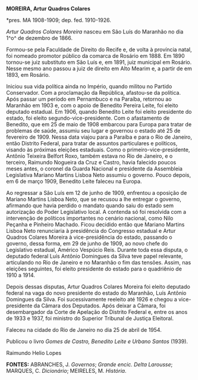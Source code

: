 **MOREIRA, Artur Quadros Colares**

\*pres. MA 1908-1909; dep. fed. 1910-1926.

*Artur Quadros Colares Moreira* nasceu em São Luís do Maranhão no dia
1^o^ de dezembro de 1866.

Formou-se pela Faculdade de Direito do Recife e, de volta à província
natal, foi nomeado promotor público da comarca de Rosário em 1888. Em
1890 tornou-se juiz substituto em São Luís e, em 1891, juiz municipal em
Rosário. Nesse mesmo ano passou a juiz de direito em Alto Mearim e, a
partir de em 1893, em Rosário.

Iniciou sua vida política ainda no Império, quando militou no Partido
Conservador. Com a proclamação da República, afastou-se da política.
Após passar um período em Pernambuco e na Paraíba, retornou ao Maranhão
em 1903 e, com o apoio de Benedito Pereira Leite, foi eleito deputado
estadual. Em 1906, quando Benedito Leite foi eleito presidente do
estado, foi eleito segundo-vice-presidente. Com o afastamento de
Benedito, que em 25 de maio de 1908 embarcou para Europa para tratar de
problemas de saúde, assumiu seu lugar e governou o estado até 25 de
fevereiro de 1909. Nessa data viajou para a Paraíba e para o Rio de
Janeiro, então Distrito Federal, para tratar de assuntos particulares e
políticos, visando às próximas eleições estaduais. Como o
primeiro-vice-presidente, Antônio Teixeira Belfort Roxo, também estava
no Rio de Janeiro, e o terceiro, Raimundo Nogueira da Cruz e Castro,
havia falecido poucos meses antes, o coronel da Guarda Nacional e
presidente da Assembleia Legislativa Mariano Martins Lisboa Neto assumiu
o governo. Pouco depois, em 6 de março 1909, Benedito Leite faleceu na
Europa.

Ao regressar a São Luís em 12 de junho de 1909, enfrentou a oposição de
Mariano Martins Lisboa Neto, que se recusou a lhe entregar o governo,
afirmando que havia perdido o mandato quando saiu do estado sem
autorização do Poder Legislativo local. A contenda só foi resolvida com
a intervenção de políticos importantes no cenário nacional, como Nilo
Peçanha e Pinheiro Machado. Ficou decidido então que Mariano Martins
Lisboa Neto renunciaria à presidência do Congresso estadual e Artur
Quadros Colares Moreira à vice-presidência do estado, passando o
governo, dessa forma, em 29 de junho de 1909, ao novo chefe do
Legislativo estadual, Américo Vespúcio Reis. Durante toda essa disputa,
o deputado federal Luís Antônio Domingues da Silva teve papel relevante,
articulando no Rio de Janeiro e no Maranhão o fim das tensões. Assim,
nas eleições seguintes, foi eleito presidente do estado para o
quadriênio de 1910 a 1914.

Depois dessas disputas, Artur Quadros Colares Moreira foi eleito
deputado federal na vaga do novo presidente do estado do Maranhão, Luís
Antônio Domingues da Silva. Foi sucessivamente reeleito até 1926 e
chegou a vice-presidente da Câmara dos Deputados. Após deixar a Câmara,
foi desembargador da Corte de Apelação do Distrito Federal e, entre os
anos de 1933 e 1937, foi ministro do Superior Tribunal de Justiça
Eleitoral.

Faleceu na cidade do Rio de Janeiro no dia 25 de abril de 1954.

Publicou o livro *Gomes de Castro, Benedito Leite e Urbano Santos*
(1939).

Raimundo Helio Lopes

**FONTES:** ABRANCHES, J. *Governos*; *Grande encic. Delta Larousse*;
MARQUES, C. *Dicionário*; MEIRELES, M. *História*.
